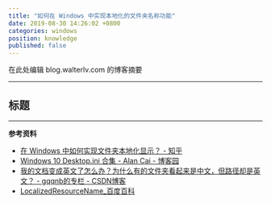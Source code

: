 ```yaml
---
title: "如何在 Windows 中实现本地化的文件夹名称功能"
date: 2019-08-30 14:26:02 +0800
categories: windows
position: knowledge
published: false
---
```


在此处编辑 blog.walterlv.com 的博客摘要

---

<div id="toc"></div>

## 标题

---

**参考资料**

- [在 Windows 中如何实现文件夹本地化显示？ - 知乎](https://www.zhihu.com/question/22335626)
- [Windows 10 Desktop.ini 合集 - Alan Cai - 博客园](https://www.cnblogs.com/alancai/articles/5911267.html)
- [我的文档变成英文了怎么办？为什么有的文件夹看起来是中文，但路径却是英文？ - gqqnb的专栏 - CSDN博客](https://blog.csdn.net/gqqnb/article/details/16884369)
- [LocalizedResourceName_百度百科](https://baike.baidu.com/item/LocalizedResourceName)
